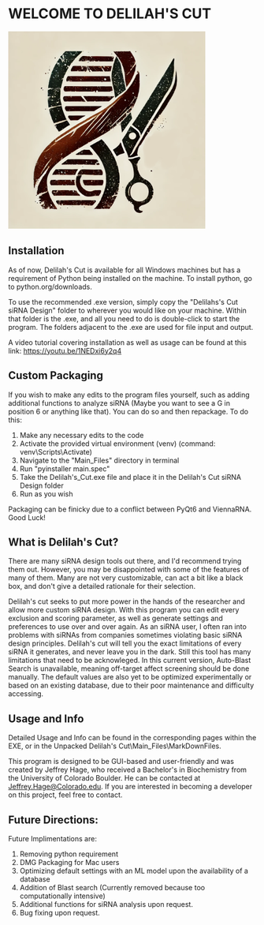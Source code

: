 # WELCOME TO DELILAH'S CUT
<img src="./Unpackaged Delilah's Cut/Main_Files/Assets/Delilah's_Cut_Logo.png" alt="Delilah's Cut Logo" width="400"/>



## Installation

As of now, Delilah's Cut is available for all Windows machines but has a requirement of Python being installed on the machine. To install python, go to python.org/downloads. 

To use the recommended .exe version, simply copy the "Delilahs's Cut siRNA Design" folder to wherever you would like on your machine. Within that folder is the .exe, and all you need to do is double-click to start the program. The folders adjacent to the .exe are used for file input and output.

A video tutorial covering installation as well as usage can be found at this link: https://youtu.be/1NEDxi6y2q4


## Custom Packaging

If you wish to make any edits to the program files yourself, such as adding additional functions to analyze siRNA (Maybe you want to see a G in position 6 or anything like that). You can do so and then repackage. 
To do this:
1. Make any necessary edits to the code
2. Activate the provided virtual environment (venv) (command: venv\Scripts\Activate)
3. Navigate to the "Main_Files" directory in terminal
4. Run "pyinstaller main.spec"
5. Take the Delilah's_Cut.exe file and place it in the Delilah's Cut siRNA Design folder
6. Run as you wish

Packaging can be finicky due to a conflict between PyQt6 and ViennaRNA. Good Luck!

## What is Delilah's Cut?

There are many siRNA design tools out there, and I'd recommend trying them out. However, you may be disappointed with some of the features of many of them. Many are not very customizable, can act a bit like a black box, and don't give a detailed rationale for their selection. 

Delilah's cut seeks to put more power in the hands of the researcher and allow more custom siRNA design. With this program you can edit every exclusion and scoring parameter, as well as generate settings and preferences to use over and over again. As an siRNA user, I often ran into problems with siRNAs from companies sometimes violating basic siRNA design principles. Delilah's cut will tell you the exact limitations of every siRNA it generates, and never leave you in the dark. 
Still this tool has many limitations that need to be acknowleged. In this current version, Auto-Blast Search is unavailable, meaning off-target affect screening should be done manually. The default values are also yet to be optimized experimentally or based on an existing database, due to their poor maintenance and difficulty accessing. 

## Usage and Info

Detailed Usage and Info can be found in the corresponding pages within the EXE, or in the Unpacked Delilah's Cut\Main_Files\MarkDownFiles. 

This program is designed to be GUI-based and user-friendly and was created by Jeffrey Hage, who received a Bachelor's in Biochemistry from the University of Colorado Boulder. He can be contacted at Jeffrey.Hage@Colorado.edu. If you are interested in becoming a developer on this project, feel free to contact.

## Future Directions:

Future Implimentations are:
1. Removing python requirement
2. DMG Packaging for Mac users
3. Optimizing default settings with an ML model upon the availability of a database
4. Addition of Blast search (Currently removed because too computationally intensive)
5. Additional functions for siRNA analysis upon request.
6. Bug fixing upon request.
